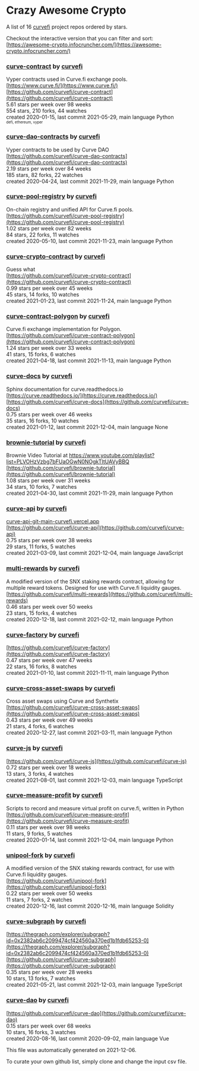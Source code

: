 # Crazy Awesome Crypto
A list of 16 [curvefi](https://github.com/curvefi) project repos ordered by stars.  

Checkout the interactive version that you can filter and sort: 
[https://awesome-crypto.infocruncher.com/](https://awesome-crypto.infocruncher.com/)  


### [curve-contract](https://github.com/curvefi/curve-contract) by [curvefi](https://github.com/curvefi)  
Vyper contracts used in Curve.fi exchange pools.  
[https://www.curve.fi/](https://www.curve.fi/)  
[https://github.com/curvefi/curve-contract](https://github.com/curvefi/curve-contract)  
5.61 stars per week over 98 weeks  
554 stars, 210 forks, 44 watches  
created 2020-01-15, last commit 2021-05-29, main language Python  
<sub><sup>defi, ethereum, vyper</sup></sub>


### [curve-dao-contracts](https://github.com/curvefi/curve-dao-contracts) by [curvefi](https://github.com/curvefi)  
Vyper contracts to be used by Curve DAO  
[https://github.com/curvefi/curve-dao-contracts](https://github.com/curvefi/curve-dao-contracts)  
2.19 stars per week over 84 weeks  
185 stars, 82 forks, 22 watches  
created 2020-04-24, last commit 2021-11-29, main language Python  


### [curve-pool-registry](https://github.com/curvefi/curve-pool-registry) by [curvefi](https://github.com/curvefi)  
On-chain registry and unified API for Curve.fi pools.  
[https://github.com/curvefi/curve-pool-registry](https://github.com/curvefi/curve-pool-registry)  
1.02 stars per week over 82 weeks  
84 stars, 22 forks, 11 watches  
created 2020-05-10, last commit 2021-11-23, main language Python  


### [curve-crypto-contract](https://github.com/curvefi/curve-crypto-contract) by [curvefi](https://github.com/curvefi)  
Guess what  
[https://github.com/curvefi/curve-crypto-contract](https://github.com/curvefi/curve-crypto-contract)  
0.99 stars per week over 45 weeks  
45 stars, 14 forks, 10 watches  
created 2021-01-23, last commit 2021-11-24, main language Python  


### [curve-contract-polygon](https://github.com/curvefi/curve-contract-polygon) by [curvefi](https://github.com/curvefi)  
Curve.fi exchange implementation for Polygon.  
[https://github.com/curvefi/curve-contract-polygon](https://github.com/curvefi/curve-contract-polygon)  
1.24 stars per week over 33 weeks  
41 stars, 15 forks, 6 watches  
created 2021-04-18, last commit 2021-11-13, main language Python  


### [curve-docs](https://github.com/curvefi/curve-docs) by [curvefi](https://github.com/curvefi)  
Sphinx documentation for curve.readthedocs.io  
[https://curve.readthedocs.io/](https://curve.readthedocs.io/)  
[https://github.com/curvefi/curve-docs](https://github.com/curvefi/curve-docs)  
0.75 stars per week over 46 weeks  
35 stars, 16 forks, 10 watches  
created 2021-01-12, last commit 2021-12-04, main language None  


### [brownie-tutorial](https://github.com/curvefi/brownie-tutorial) by [curvefi](https://github.com/curvefi)  
Brownie Video Tutorial at https://www.youtube.com/playlist?list=PLVOHzVzbg7bFUaOGwN0NOgkTItUAVyBBQ  
[https://github.com/curvefi/brownie-tutorial](https://github.com/curvefi/brownie-tutorial)  
1.08 stars per week over 31 weeks  
34 stars, 10 forks, 7 watches  
created 2021-04-30, last commit 2021-11-29, main language Python  


### [curve-api](https://github.com/curvefi/curve-api) by [curvefi](https://github.com/curvefi)  
  
[curve-api-git-main-curvefi.vercel.app](curve-api-git-main-curvefi.vercel.app)  
[https://github.com/curvefi/curve-api](https://github.com/curvefi/curve-api)  
0.75 stars per week over 38 weeks  
29 stars, 11 forks, 5 watches  
created 2021-03-09, last commit 2021-12-04, main language JavaScript  


### [multi-rewards](https://github.com/curvefi/multi-rewards) by [curvefi](https://github.com/curvefi)  
A modified version of the SNX staking rewards contract, allowing for multiple reward tokens. Designed for use with Curve.fi liquidity gauges.  
[https://github.com/curvefi/multi-rewards](https://github.com/curvefi/multi-rewards)  
0.46 stars per week over 50 weeks  
23 stars, 15 forks, 4 watches  
created 2020-12-18, last commit 2021-02-12, main language Python  


### [curve-factory](https://github.com/curvefi/curve-factory) by [curvefi](https://github.com/curvefi)  
  
[https://github.com/curvefi/curve-factory](https://github.com/curvefi/curve-factory)  
0.47 stars per week over 47 weeks  
22 stars, 16 forks, 8 watches  
created 2021-01-10, last commit 2021-11-11, main language Python  


### [curve-cross-asset-swaps](https://github.com/curvefi/curve-cross-asset-swaps) by [curvefi](https://github.com/curvefi)  
Cross asset swaps using Curve and Synthetix  
[https://github.com/curvefi/curve-cross-asset-swaps](https://github.com/curvefi/curve-cross-asset-swaps)  
0.43 stars per week over 49 weeks  
21 stars, 4 forks, 6 watches  
created 2020-12-27, last commit 2021-03-11, main language Python  


### [curve-js](https://github.com/curvefi/curve-js) by [curvefi](https://github.com/curvefi)  
  
[https://github.com/curvefi/curve-js](https://github.com/curvefi/curve-js)  
0.72 stars per week over 18 weeks  
13 stars, 3 forks, 4 watches  
created 2021-08-01, last commit 2021-12-03, main language TypeScript  


### [curve-measure-profit](https://github.com/curvefi/curve-measure-profit) by [curvefi](https://github.com/curvefi)  
Scripts to record and measure virtual profit on curve.fi, written in Python  
[https://github.com/curvefi/curve-measure-profit](https://github.com/curvefi/curve-measure-profit)  
0.11 stars per week over 98 weeks  
11 stars, 9 forks, 5 watches  
created 2020-01-14, last commit 2021-12-04, main language Python  


### [unipool-fork](https://github.com/curvefi/unipool-fork) by [curvefi](https://github.com/curvefi)  
A modified version of the SNX staking rewards contract, for use with Curve.fi liquidity gauges.  
[https://github.com/curvefi/unipool-fork](https://github.com/curvefi/unipool-fork)  
0.22 stars per week over 50 weeks  
11 stars, 7 forks, 2 watches  
created 2020-12-16, last commit 2020-12-16, main language Solidity  


### [curve-subgraph](https://github.com/curvefi/curve-subgraph) by [curvefi](https://github.com/curvefi)  
  
[https://thegraph.com/explorer/subgraph?id=0x2382ab6c2099474cf424560a370ed1b1fdb65253-0](https://thegraph.com/explorer/subgraph?id=0x2382ab6c2099474cf424560a370ed1b1fdb65253-0)  
[https://github.com/curvefi/curve-subgraph](https://github.com/curvefi/curve-subgraph)  
0.35 stars per week over 28 weeks  
10 stars, 13 forks, 7 watches  
created 2021-05-21, last commit 2021-12-03, main language TypeScript  


### [curve-dao](https://github.com/curvefi/curve-dao) by [curvefi](https://github.com/curvefi)  
  
[https://github.com/curvefi/curve-dao](https://github.com/curvefi/curve-dao)  
0.15 stars per week over 68 weeks  
10 stars, 16 forks, 3 watches  
created 2020-08-16, last commit 2020-09-02, main language Vue  


This file was automatically generated on 2021-12-06.  

To curate your own github list, simply clone and change the input csv file.  